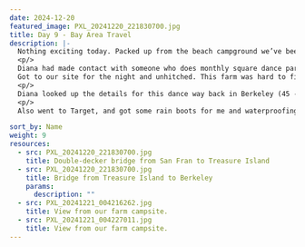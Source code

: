 ```yaml
---
date: 2024-12-20
featured_image: PXL_20241220_221830700.jpg
title: Day 9 - Bay Area Travel
description: |-
  Nothing exciting today. Packed up from the beach campground we’ve been staying three nights out, and hit the local laundromat 🫧! After a bit over a week, it was needed. 😉
  <p/>
  Diana had made contact with someone who does monthly square dance parties, drop in lesson, social, and dance in Berkley just across the bay. So we made plans to stay the night at a Harvest Host farm 👨‍🌾🫏 north of there just shy of Napa and headed there first. I missed a turn and we took the bridge out of San Francisco over to Berkeley (via Treasure Island in the bay) instead of the Golden Gate directly up toward Napa. So… lots of traffic and a hefty bridge toll that I was trying to avoid. 😔
  Got to our site for the night and unhitched. This farm was hard to find, winding through two miles of other fields and grapes. Lovely property! Saw a few 🐇🐇🐇 🫏.
  <p/>
  Diana looked up the details for this dance way back in Berkeley (45 - 60 minutes back, but without the camper) and discovered it was $20/person. That was the last straw… not going. We went to IHOP instead. 🤣 🥞
  <p/>
  Also went to Target, and got some rain boots for me and waterproofing spray. There’s an “atmospheric river” coming (new term for a series of rain storms) that has the forecast in Northern California calling for rain 🌧️, every day of the ten-day forecast. 😭

sort_by: Name
weight: 9
resources:
  - src: PXL_20241220_221830700.jpg
    title: Double-decker bridge from San Fran to Treasure Island
  - src: PXL_20241220_221830700.jpg
    title: Bridge from Treasure Island to Berkeley
    params:
      description: ""
  - src: PXL_20241221_004216262.jpg
    title: View from our farm campsite.
  - src: PXL_20241221_004227011.jpg
    title: View from our farm campsite.
---
```

